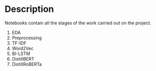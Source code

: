 # Description
Notebooks contain all the stages of the work carried out on the project.
1. EDA
2. Preprocessing
3. TF-IDF
4. Word2Vec
5. BI-LSTM
6. DistillBERT
7. DistillRoBERTa